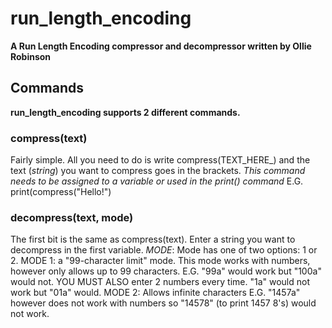 # run_length_encoding
**A Run Length Encoding compressor and decompressor written by Ollie Robinson**
## Commands
**run_length_encoding supports 2 different commands.**
### compress(text)
Fairly simple. All you need to do is write compress(TEXT_HERE_) and the text (*string*) you want to compress goes in the brackets.
*This command needs to be assigned to a variable or used in the print() command*
E.G. print(compress("Hello!")
### decompress(text, mode)
The first bit is the same as compress(text). Enter a string you want to decompress in the first variable.
*MODE*: Mode has one of two options: 1 or 2.
MODE 1: a "99-character limit" mode. This mode works with numbers, however only allows up to 99 characters. E.G. "99a" would work but "100a" would not. YOU MUST ALSO enter 2 numbers every time. "1a" would not work but "01a" would.
MODE 2: Allows infinite characters E.G. "1457a" however does not work with numbers so "14578" (to print 1457 8's) would not work.
